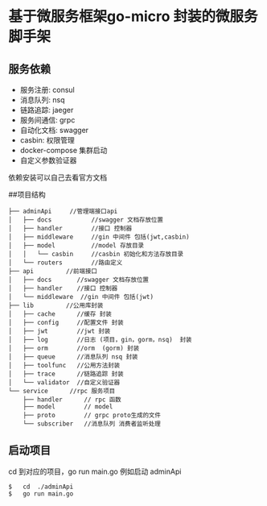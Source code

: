 # 基于微服务框架go-micro 封装的微服务脚手架

## 服务依赖

- 服务注册:  consul
- 消息队列:  nsq
- 链路追踪:  jaeger
- 服务间通信:  grpc
- 自动化文档:  swagger
- casbin:     权限管理
- docker-compose  集群启动
- 自定义参数验证器

依赖安装可以自己去看官方文档

##项目结构

```
├── adminApi     //管理端接口api
│   ├── docs           //swagger 文档存放位置
│   ├── handler        //接口 控制器
│   ├── middleware     //gin 中间件 包括(jwt,casbin)
│   ├── model          //model 存放目录
│   │   └── casbin     //casbin 初始化和方法存放目录
│   └── routers        //路由定义
├── api         //前端接口
│   ├── docs       //swagger 文档存放位置
│   ├── handler    //接口 控制器
│   └── middleware  //gin 中间件 包括(jwt)
├── lib         //公用库封装
│   ├── cache      //缓存 封装
│   ├── config     //配置文件 封装
│   ├── jwt        //jwt 封装
│   ├── log        //日志 (项目，gin，gorm，nsq)  封装
│   ├── orm        //orm  (gorm) 封装
│   ├── queue      //消息队列 nsq 封装
│   ├── toolfunc   //公用方法封装
│   ├── trace      //链路追踪 封装
│   └── validator  //自定义验证器
└── service      //rpc 服务项目
    ├── handler      // rpc 函数
    ├── model        // model
    ├── proto        // grpc proto生成的文件  
    └── subscriber   //消息队列 消费者监听处理
```


## 启动项目
cd 到对应的项目，go run main.go
例如启动 adminApi
```
$   cd  ./adminApi
$   go run main.go
```

